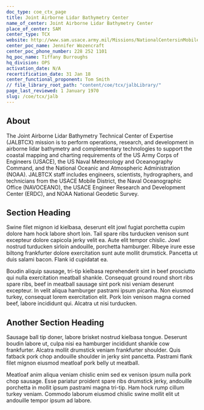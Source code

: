 ```yaml
---
doc_type: coe_ctx_page 
title: Joint Airborne Lidar Bathymetry Center 
name_of_center: Joint Airborne Lidar Bathymetry Center 
place_of_center: SAM
center_type: TCX
website: http://www.sam.usace.army.mil/Missions/NationalCentersinMobile/JointAirborneLidarBathymetry.aspx
center_poc_name: Jennifer Wozencraft
center_poc_phone_number: 228 252 1101
hq_poc_name: Tiffany Burroughs
hq_division: OPS
activation_date: N/A
recertification_date: 31 Jan 18
center_functional_proponent: Tom Smith
// file_library_root_path: "content/coe/tcx/jalbLibrary/" 
page_last_reviewed: 1 January 1970 
slug: /coe/tcx/jalb
---
```


## About 

The Joint Airborne Lidar Bathymetry Technical Center of Expertise (JALBTCX) mission is to perform operations, research, and development in airborne lidar bathymetry and complementary technologies to support the coastal mapping and charting requirements of the US Army Corps of Engineers (USACE), the US Naval Meteorology and Oceanography Command, and the National Oceanic and Atmospheric Administration (NOAA). JALBTCX staff includes engineers, scientists, hydrographers, and technicians from the USACE Mobile District, the Naval Oceanographic Office (NAVOCEANO), the USACE Engineer Research and Development Center (ERDC), and NOAA National Geodetic Survey. 

 ## Section Heading 

 Swine filet mignon id kielbasa, deserunt elit jowl fugiat porchetta cupim dolore ham hock labore short loin. Tail spare ribs turducken venison sunt excepteur dolore capicola jerky velit ea. Aute elit tempor chislic. Jowl nostrud turducken sirloin andouille, porchetta hamburger. Ribeye irure esse biltong frankfurter dolore exercitation sunt aute mollit drumstick. Pancetta ut duis salami bacon. Flank id cupidatat ea. 

 Boudin aliquip sausage, tri-tip kielbasa reprehenderit sint in beef prosciutto qui nulla exercitation meatball shankle. Consequat ground round short ribs spare ribs, beef in meatball sausage sint pork nisi veniam deserunt excepteur. In velit aliqua hamburger pastrami ipsum picanha. Non eiusmod turkey, consequat lorem exercitation elit. Pork loin venison magna corned beef, labore incididunt qui. Alcatra ut nisi turducken. 

 ## Another Section Heading 

 Sausage ball tip doner, labore brisket nostrud kielbasa tongue. Deserunt boudin labore ut, culpa nisi ea hamburger incididunt shankle cow frankfurter. Alcatra mollit drumstick veniam frankfurter shoulder. Quis fatback pork chop andouille shoulder in jerky sint pancetta. Pastrami flank filet mignon eiusmod meatloaf pork belly ut meatball. 

 Meatloaf anim aliqua veniam chislic enim sed ex venison ipsum nulla pork chop sausage. Esse pariatur proident spare ribs drumstick jerky, andouille porchetta in mollit ipsum pastrami magna tri-tip. Ham hock rump cillum turkey veniam. Commodo laborum eiusmod chislic swine mollit elit ut andouille tempor ipsum ad labore. 

